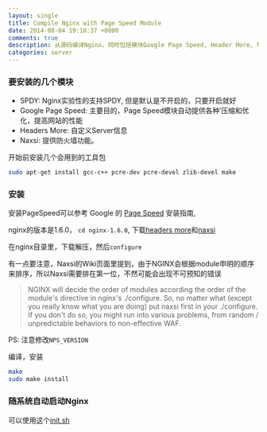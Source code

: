 ```yaml
---
layout: single
title: Compile Nginx with Page Speed Module
date: 2014-08-04 19:18:37 +0800
comments: true
description: 从源码编译Nginx，同时包括模块Google Page Speed, Header More, Naxsi.
categories: server
---
```


### 要安装的几个模块

- SPDY: Nginx实验性的支持SPDY, 但是默认是不开启的，只要开启就好
- Google Page Speed: 主要目的，Page Speed模块自动提供各种’压缩和优化，提高网站的性能
- Headers More: 自定义Server信息
- Naxsi: 提供防火墙功能。

开始前安装几个会用到的工具包

```bash
sudo apt-get install gcc-c++ pcre-dev pcre-devel zlib-devel make
```

### 安装
安装PageSpeed可以参考 Google 的 [Page Speed](https://developers.google.com/speed/pagespeed/module/build_ngx_pagespeed_from_source) 安装指南,

nginx的版本是1.6.0， <code>cd nginx-1.6.0</code>, 下载[headers more](https://github.com/openresty/headers-more-nginx-module/)和[naxsi](https://github.com/nbs-system/naxsi)

在nginx目录里，下载解压，然后<code>configure</code>

有一点要注意，Naxsi的Wiki页面里提到，由于NGINX会根据module申明的顺序来排序，所以Naxsi需要排在第一位，不然可能会出现不可预知的错误

 >NGINX will decide the order of modules according the order of the module's  directive in nginx's ./configure. So, no matter what (except you really know what you are doing) put naxsi first in your ./configure. If you don't do so, you might run into various problems, from random / unpredictable behaviors to non-effective WAF.

<script src="https://gist.github.com/jun1st/387dfec51d2515f561ea.js"></script>

PS: 注意修改<code>NPS_VERSION</code>

编译，安装
```bash
make
sudo make install
```


### 随系统自动启动Nginx

可以使用这个[init.sh](https://gist.github.com/jun1st/4773d57bc5cfae836c66)
